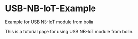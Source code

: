 # USB-NB-IoT-Example
Example for USB NB-IoT module from bolin

This is a tutorial page for using USB NB-IoT module from bolin.
